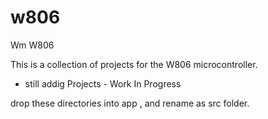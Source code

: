 # w806
Wm W806

This is a collection of projects for the W806 microcontroller.

- still addig Projects - Work In Progress

drop these directories into app , and rename as src folder.
